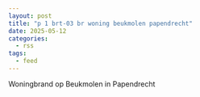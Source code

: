 ```yaml
---
layout: post
title: "p 1 brt-03 br woning beukmolen papendrecht"
date: 2025-05-12
categories: 
  - rss
tags: 
  - feed
---
```


Woningbrand op Beukmolen in Papendrecht
